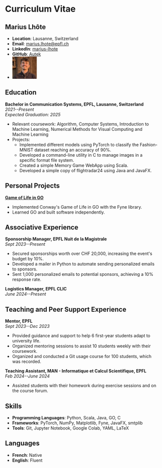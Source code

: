 # Curriculum Vitae

## Marius Lhôte
- **Location**: Lausanne, Switzerland
- **Email**: marius.lhote@epfl.ch
- **LinkedIn**: [marius-lhote](https://linkedin.com/in/marius-lhote)
- **GitHub**: [Autek](https://github.com/Autek)
- <img src="picture1.jpg" alt="Profile Picture" width="80">

## Education

**Bachelor in Communication Systems, EPFL, Lausanne, Switzerland**  
*2021--Present*  
*Expected Graduation: 2025*

- Relevant coursework: Algorithm, Computer Systems, Introduction to Machine Learning, Numerical Methods for Visual Computing and Machine Learning
- Projects:
  - Implemented different models using PyTorch to classify the Fashion-MNIST dataset reaching an accuracy of 90%.
  - Developed a command-line utility in C to manage images in a specific format file system.
  - Created a simple Memory Game WebApp using Scala.
  - Developed a simple copy of flightradar24 using Java and JavaFX.

## Personal Projects

**[Game of Life in GO](https://github.com/Autek/go_of_life)**

- Implemented Conway's Game of Life in GO with the Fyne library.
- Learned GO and built software independently.

## Associative Experience

**Sponsorship Manager, EPFL Nuit de la Magistrale**  
*Sept 2023--Present*

- Secured sponsorships worth over CHF 20,000, increasing the event's budget by 10%.
- Developed a mailer in Python to automate sending personalized emails to sponsors.
- Sent 1,000 personalized emails to potential sponsors, achieving a 10% response rate.

**Logistics Manager, EPFL CLIC**  
*June 2024--Present*

## Teaching and Peer Support Experience

**Mentor, EPFL**  
*Sept 2023--Dec 2023*

- Provided guidance and support to help 6 first-year students adapt to university life.
- Organized mentoring sessions to assist 10 students weekly with their coursework.
- Organized and conducted a Git usage course for 100 students, which was recorded.

**Teaching Assistant, MAN - Informatique et Calcul Scientifique, EPFL**  
*Feb 2024--June 2024*

- Assisted students with their homework during exercise sessions and on the course forum.

## Skills

- **Programming Languages**: Python, Scala, Java, GO, C
- **Frameworks**: PyTorch, NumPy, Matplotlib, Fyne, JavaFX, smtplib
- **Tools**: Git, Jupyter Notebook, Google Colab, YAML, LaTeX

## Languages

- **French**: Native
- **English**: Fluent

